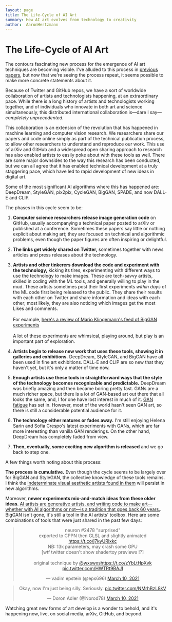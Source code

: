 ```yaml
---
layout: page
title: The Life-Cycle of AI Art
summary: How AI art evolves from technology to creativity
author:  AaronHertzmann
---
```




# The Life-Cycle of AI Art

The contours fascinating new process for the emergence of AI art techniques are becoming visible. I've alluded to this process in [previous papers](https://cacm.acm.org/magazines/2020/5/244330-computers-do-not-make-art-people-do/fulltext), but now that we're seeing the process repeat, it seems possible to make more concrete statements about it.

Because of Twitter and GitHub repos, we have a sort of worldwide collaboration of artists and technologists happening, at an extraordinary pace. While there is a long history of artists and technologists working together, and of individuals who innovate in both art and science simultaneously, this distributed international collaboration is—dare I say—_completely unprecedented_.

This collaboration is an extension of the revolution that has happened in machine learning and computer vision research.
We researchers share our papers and code online simply as part of the technical publication process, to allow other researchers to understand and reproduce our work.
This use of arXiv and GitHub and a widespread open sharing approach to research has also enabled artists to easily poke about with these tools as well.  There are some major downsides to the way this research has been conducted, but we can all agree that it has enabled technical development at a truly staggering pace, which have led to rapid development of new ideas in digital art.

Some of the most significant AI algorithms where this has happened are: DeepDream, StyleGAN, pix2pix, CycleGAN, BigGAN, SPADE, and now DALL-E and CLIP.

The phases in this cycle seem to be:

1. **Computer science researchers release image generation code** on GitHub, usually accompanying a technical paper posted to arXiv or published at a conference.  Sometimes these papers say little or nothing explicit about making art; they are focused on technical and algorithmic problems, even though the paper figures are often inspiring or delightful.

2. **The links get widely shared on Twitter,** sometimes together with news articles and press releases about the technology.

3. **Artists and other tinkerers download the code and experiment with the technology,** kicking its tires, experimenting with different ways to use the technology to make images.  These are tech-savvy artists, skilled in coding with the ML tools, and generally willing to play in the mud. These artists sometimes post their first experiments _within days_ of the ML code first being released to the public.  They share their results with each other on Twitter and share information and ideas with each other; most likely, they are also noticing which images get the most Likes and comments.<br><br>
For example, [here's a review of Mario Klingemann's feed of BigGAN experiments](https://hyperallergic.com/481969/an-ai-artists-twitter-feed-is-an-art-gallery/)
<br><br>
A lot of these experiments are whimsical, playing around, but play is an important part of exploration.


4. **Artists begin to release new work that uses these tools, showing it in galleries and exhibitions.** DeepDream, StyleGAN, and BigGAN have all been used in fine art exhibitions. DALL-E and CLIP are so new that they haven't yet, but it's only a matter of time now.

5. **Enough artists use these tools in straightforward ways that the style of the technology becomes recognizable and predictable.** DeepDream was briefly amazing and then became  boring pretty fast. GANs are a much richer space, but there is a lot of GAN-based art out there that all looks the same, and, I for one have lost interest in much of it. [GAN fatigue](https://www.mitpressjournals.org/doi/abs/10.1162/leon_a_01930) has set in.  However, most of the world hasn't seen GAN art, so there is still a considerable potential audience for it.

6. **The technology either matures or fades away.** I'm still enjoying Helena Sarin and Sofia Crespo's latest experiments with GANs, which are far more interesting than vanilla GAN renderings. 
On the other hand, DeepDream has completely faded from view.  


7. **Then, eventually, some exciting new algorithm is released** and we go back to step one.

A few things worth noting about this process:

**The process is cumulative.** Even though the cycle seems to be largely over for BigGAN and StyleGAN, the collective knowledge of these tools remains. I think the [indeterminate visual aesthetic artists found in them]() will persist in new algorithms.

Moreover, **newer experiments mix-and-match ideas from these older ideas**.  [AI artists are generative artists, and writing code to make art—whether with AI algorithms or not—is a tradition that goes back 60 years.](https://www.artnews.com/art-in-america/features/generative-art-tools-flash-processing-neural-networks-1202674657/). BigGAN isn't gone, it's still a tool in the AI artists' toolbox. 
Here are some combinations of tools that were just shared in the past few days:

<center>
<blockquote class="twitter-tweet"><p lang="en" dir="ltr">neuron #2478 &quot;surprised&quot;<br>exported to CPPN then GLSL and slightly animated <a href="https://t.co/j7kyURlxkc">https://t.co/j7kyURlxkc</a><br>NB: 13k parameters, may crash some GPU<br>[wtf twitter doesn&#39;t show shadertoy previews !?]<br><br>original technique by <a href="https://twitter.com/wxswxs?ref_src=twsrc%5Etfw">@wxswxs</a><a href="https://t.co/zYbLtHpXvk">https://t.co/zYbLtHpXvk</a> <a href="https://t.co/HWTRt9BAJI">pic.twitter.com/HWTRt9BAJI</a></p>&mdash; vadim epstein (@eps696) <a href="https://twitter.com/eps696/status/1369460655846264835?ref_src=twsrc%5Etfw">March 10, 2021</a></blockquote> <script async src="https://platform.twitter.com/widgets.js" charset="utf-8"></script>
</center>

<center>
<blockquote class="twitter-tweet"><p lang="en" dir="ltr">Okay, now I&#39;m just being silly. Seriously. <a href="https://t.co/NMrhBzL8kV">pic.twitter.com/NMrhBzL8kV</a></p>&mdash; Doron Adler (@Norod78) <a href="https://twitter.com/Norod78/status/1369546359695630337?ref_src=twsrc%5Etfw">March 10, 2021</a></blockquote> <script async src="https://platform.twitter.com/widgets.js" charset="utf-8"></script>
</center>

Watching great new forms of art develop is a wonder to behold, and it's happening now, live, on social media, arXiv, GitHub, and beyond.